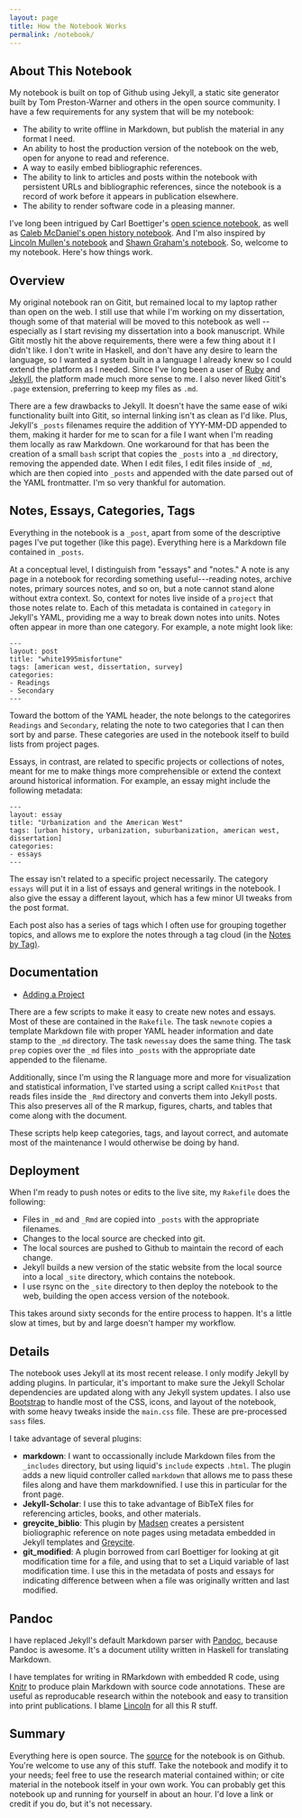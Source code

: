 ```yaml
---
layout: page
title: How the Notebook Works
permalink: /notebook/
---
```


## About This Notebook

My notebook is built on top of Github using Jekyll, a static site generator built by Tom Preston-Warner and others in the open source community. I have a few requirements for any system that will be my notebook:

- The ability to write offline in Markdown, but publish the material in any format I need.
- An ability to host the production version of the notebook on the web, open for anyone to read and reference.
- A way to easily embed bibliographic references.
- The ability to link to articles and posts within the notebook with persistent URLs and bibliographic references, since the notebook is a record of work before it appears in publication elsewhere.
- The ability to render software code in a pleasing manner.

I've long been intrigued by Carl Boettiger's [open science notebook](http://carlboettiger.info), as well as [Caleb McDaniel's open history notebook](). And I'm also inspired by [Lincoln Mullen's notebook](http://notebook.lincolnmullen.com) and [Shawn Graham's notebook](). So, welcome to my notebook. Here's how things work.

## Overview

My original notebook ran on Gitit, but remained local to my laptop rather than open on the web. I still use that while I'm working on my dissertation, though some of that material will be moved to this notebook as well -- especially as I start revising my dissertation into a book manuscript. While Gitit mostly hit the above requirements, there were a few thing about it I didn't like. I don't write in Haskell, and don't have any desire to learn the language, so I wanted a system built in a language I already knew so I could extend the platform as I needed. Since I've long been a user of [Ruby]() and [Jekyll](), the platform made much more sense to me. I also never liked Gitit's `.page` extension, preferring to keep my files as `.md`.

There are a few drawbacks to Jekyll. It doesn't have the same ease of wiki functionality built into Gitit, so internal linking isn't as clean as I'd like. Plus, Jekyll's `_posts` filenames require the addition of YYY-MM-DD appended to them, making it harder for me to scan for a file I want when I'm reading them locally as raw Markdown. One workaround for that has been the creation of a small `bash` script that copies the `_posts` into a `_md` directory, removing the appended date. When I edit files, I edit files inside of `_md`, which are then copied into `_posts` and appended with the date parsed out of the YAML frontmatter. I'm so very thankful for automation.

## Notes, Essays, Categories, Tags

Everything in the notebook is a `_post`, apart from some of the descriptive pages I've put together (like this page). Everything here is a Markdown file contained in `_posts`.

At a conceptual level, I distinguish from "essays" and "notes." A note is any page in a notebook for recording something useful---reading notes, archive notes, primary sources notes, and so on, but a note cannot stand alone without extra context. So, context for notes live inside of a `project` that those notes relate to. Each of this metadata is contained in `category` in Jekyll's YAML, providing me a way to break down notes into units. Notes often appear in more than one category. For example, a note might look like:

~~~
---
layout: post
title: "white1995misfortune"
tags: [american west, dissertation, survey]
categories:
- Readings
- Secondary
---
~~~

Toward the bottom of the YAML header, the note belongs to the categorires `Readings` and `Secondary`, relating the note to two categories that I can then sort by and parse. These categories are used in the notebook itself to build lists from project pages.

Essays, in contrast, are related to specific projects or collections of notes, meant for me to make things more comprehensible or extend the context around historical information. For example, an essay might include the following metadata:

~~~
---
layout: essay
title: "Urbanization and the American West"
tags: [urban history, urbanization, suburbanization, american west, dissertation]
categories:
- essays
---
~~~

The essay isn't related to a specific project necessarily. The category `essays` will put it in a list of essays and general writings in the notebook. I also give the essay a different layout, which has a few minor UI tweaks from the post format.

Each post also has a series of tags which I often use for grouping together topics, and allows me to explore the notes through a tag cloud (in the [Notes by Tag)](/tags/).

## Documentation

- [Adding a Project](/doc/adding-project/)

There are a few scripts to make it easy to create new notes and essays. Most of these are contained in the `Rakefile`. The task `newnote` copies a template Markdown file with proper YAML header information and date stamp to the `_md` directory. The task `newessay` does the same thing. The task `prep` copies over the `_md` files into `_posts` with the appropriate date appended to the filename.

Additionally, since I'm using the R language more and more for visualization and statistical information, I've started using a script called `KnitPost` that reads files inside the `_Rmd` directory and converts them into Jekyll posts. This also preserves all of the R markup, figures, charts, and tables that come along with the document.

These scripts help keep categories, tags, and layout correct, and automate most of the maintenance I would otherwise be doing by hand.


## Deployment

When I'm ready to push notes or edits to the live site, my `Rakefile` does the following:

- Files in `_md` and `_Rmd` are copied into `_posts` with the appropriate filenames.
- Changes to the local source are checked into git.
- The local sources are pushed to Github to maintain the record of each change.
- Jekyll builds a new version of the static website from the local source into a local `_site` directory, which contains the notebook.
- I use rsync on the `_site` directory to then deploy the notebook to the web, building the open access version of the notebook.

This takes around sixty seconds for the entire process to happen. It's a little slow at times, but by and large doesn't hamper my workflow.

## Details

The notebook uses Jekyll at its most recent release. I only modify Jekyll by adding plugins. In particular, it's important to make sure the Jekyll Scholar dependencies are updated along with any Jekyll system updates. I also use [Bootstrap]() to handle most of the CSS, icons, and layout of the notebook, with some heavy tweaks inside the `main.css` file. These are pre-processed `sass` files.

I take advantage of several plugins:

- **markdown**: I want to occassionally include Markdown files from the `_includes` directory, but using liquid's `include` expects `.html`. The plugin adds a new liquid controller called `markdown` that allows me to pass these files along and have them markdownified. I use this in particular for the front page.
- **Jekyll-Scholar**: I use this to take advantage of BibTeX files for referencing articles, books, and other materials.
- **greycite_biblio**: This plugin by [Madsen](http://github.com/mmadsen) creates a persistent bioliographic reference on note pages using metadata embedded in Jekyll templates and [Greycite](http://greycite.knowledgeblog.org/).
- **git_modified**: A plugin borrowed from carl Boettiger for looking at git modification time for a file, and using that to set a Liquid variable of last modification time. I use this in the metadata of posts and essays for indicating difference between when a file was originally written and last modified.

## Pandoc

I have replaced Jekyll's default Markdown parser with [Pandoc](http://johnmacfarlane.net/pandoc/), because Pandoc is awesome. It's a document utility written in Haskell for translating Markdown.

I have templates for writing in RMarkdown with embedded R code, using [Knitr]() to produce plain Markdown with source code annotations. These are useful as reproducable research within the notebook and easy to transition into print publications. I blame [Lincoln](http://lincolnmullen.com) for all this R stuff.

## Summary

Everything here is open source. The [source](http://github.com/hepplerj/notebook) for the notebook is on Github. You're welcome to use any of this stuff. Take the notebook and modify it to your needs; feel free to use the research material contained within; or cite material in the notebook itself in your own work. You can probably get this notebook up and running for yourself in about an hour. I'd love a link or credit if you do, but it's not necessary.